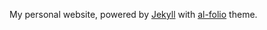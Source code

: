 My personal website, powered by [Jekyll](https://jekyllrb.com/) with [al-folio](https://alshedivat.github.io/al-folio/) theme.
